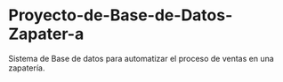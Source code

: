 # Proyecto-de-Base-de-Datos-Zapater-a
Sistema de Base de datos para automatizar el proceso de ventas en una zapatería.
